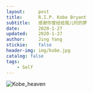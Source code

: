 ```yaml
---
layout:     post
title:      R.I.P. Kobe Bryant
subtitle:   感谢你曾经给我儿时的梦
date:       2020-1-27
updated:    2020-1-27
author:     Jing Yang
stickie:    false
header-img: img/kobe.jpg
catalog: false
tags:
    - Self
---
```


![Kobe_heaven](https://sharkjingyang.github.io/img/Kobe_Heaven.jpg)